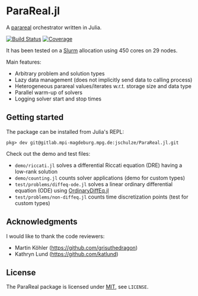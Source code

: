 # ParaReal.jl

A [parareal](https://en.wikipedia.org/wiki/Parareal) orchestrator written in Julia.

[![Build Status](https://gitlab.mpi-magdeburg.mpg.de/jschulze/ParaReal.jl/badges/main/pipeline.svg)](https://gitlab.mpi-magdeburg.mpg.de/jschulze/ParaReal.jl/pipelines)
[![Coverage](https://gitlab.mpi-magdeburg.mpg.de/jschulze/ParaReal.jl/badges/main/coverage.svg)](https://gitlab.mpi-magdeburg.mpg.de/jschulze/ParaReal.jl/commits/main)

It has been tested on a [Slurm](https://slurm.schedmd.com/) allocation using 450 cores on 29 nodes.

Main features:

* Arbitrary problem and solution types
* Lazy data management (does not implicitly send data to calling process)
* Heterogeneous parareal values/iterates w.r.t. storage size and data type
* Parallel warm-up of solvers
* Logging solver start and stop times

## Getting started

The package can be installed from Julia's REPL:

```julia-repl
pkg> dev git@gitlab.mpi-magdeburg.mpg.de:jschulze/ParaReal.jl.git
```

Check out the demo and test files:

* `demo/riccati.jl` solves a differential Riccati equation (DRE) having a low-rank solution
* `demo/counting.jl` counts solver applications (demo for custom types)
* `test/problems/diffeq-ode.jl` solves a linear ordinary differential equation (ODE) using [OrdinaryDiffEq.jl]
* `test/problems/non-diffeq.jl` counts time discretization points (test for custom types)

[OrdinaryDiffEq.jl]: https://github.com/SciML/OrdinaryDiffEq.jl

## Acknowledgments

I would like to thank the code reviewers:

* Martin Köhler (https://github.com/grisuthedragon)
* Kathryn Lund (https://github.com/katlund)

## License

The ParaReal package is licensed under [MIT], see `LICENSE`.

[MIT]: https://spdx.org/licenses/MIT.html
